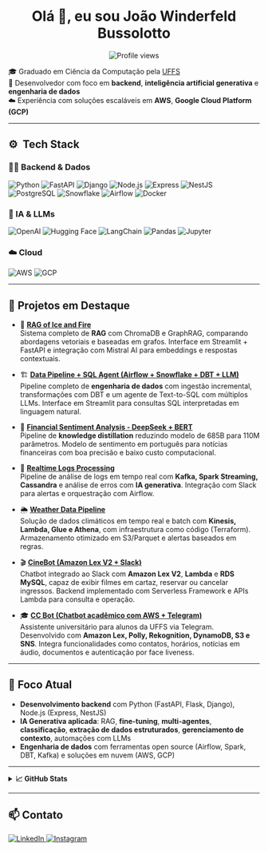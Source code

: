 <!---
<img align="right" height="590em" src="https://raw.githubusercontent.com/gist/joaowinderfeldbussolotto/61a1b529ad7cd2cda9d58fd7153f8eff/raw/c5059cec1959699f19d4de0172690dce20455b75/githubcard.svg"/>
-->

<h1 align="center">Olá 👋, eu sou João Winderfeld Bussolotto</h1>
<p align="center">
  <img src="https://komarev.com/ghpvc/?username=joaowinderfeldbussolotto&color=yellow" alt="Profile views" />
</p>

🎓 Graduado em Ciência da Computação pela <a href="https://www.uffs.edu.br/" target="_blank">UFFS</a>  
💼 Desenvolvedor com foco em **backend**,  **inteligência artificial generativa** e **engenharia de dados**  
☁️ Experiência com soluções escaláveis em **AWS**, **Google Cloud Platform (GCP)** 

---

## ⚙️ &nbsp;Tech Stack

### 👨‍💻 Backend & Dados

![Python](https://img.shields.io/badge/Python-3776AB?style=for-the-badge&logo=python&logoColor=white)
![FastAPI](https://img.shields.io/badge/FastAPI-009688?style=for-the-badge&logo=fastapi&logoColor=white)
![Django](https://img.shields.io/badge/Django-092E20?style=for-the-badge&logo=django&logoColor=white)
![Node.js](https://img.shields.io/badge/Node.js-339933?style=for-the-badge&logo=nodedotjs&logoColor=white)
![Express](https://img.shields.io/badge/Express.js-000000?style=for-the-badge&logo=express&logoColor=white)
![NestJS](https://img.shields.io/badge/NestJS-E0234E?style=for-the-badge&logo=nestjs&logoColor=white)
![PostgreSQL](https://img.shields.io/badge/PostgreSQL-316192?style=for-the-badge&logo=postgresql&logoColor=white)
![Snowflake](https://img.shields.io/badge/Snowflake-56B9EB?style=for-the-badge&logo=snowflake&logoColor=white)
![Airflow](https://img.shields.io/badge/Apache%20Airflow-017CEE?style=for-the-badge&logo=apacheairflow&logoColor=white)
![Docker](https://img.shields.io/badge/Docker-2496ED?style=for-the-badge&logo=docker&logoColor=white)

### 🤖 IA & LLMs

![OpenAI](https://img.shields.io/badge/OpenAI-412991?style=for-the-badge&logo=openai&logoColor=white)
![Hugging Face](https://img.shields.io/badge/HuggingFace-FFD21F?style=for-the-badge&logo=huggingface&logoColor=black)
![LangChain](https://img.shields.io/badge/LangChain-000000?style=for-the-badge&logo=LangChain&logoColor=white)
![Pandas](https://img.shields.io/badge/Pandas-150458?style=for-the-badge&logo=pandas&logoColor=white)
![Jupyter](https://img.shields.io/badge/Jupyter-F37626?style=for-the-badge&logo=jupyter&logoColor=white)

### ☁️ Cloud

![AWS](https://img.shields.io/badge/AWS-232F3E?style=for-the-badge&logo=amazonaws&logoColor=white)
![GCP](https://img.shields.io/badge/GCP-4285F4?style=for-the-badge&logo=googlecloud&logoColor=white)

---

## 🚀 Projetos em Destaque

- 🔎 [**RAG of Ice and Fire**](https://github.com/joaowinderfeldbussolotto/rag-of-ice-and-fire)  
  Sistema completo de **RAG** com ChromaDB e GraphRAG, comparando abordagens vetoriais e baseadas em grafos. Interface em Streamlit + FastAPI e integração com Mistral AI para embeddings e respostas contextuais.

- 🏗️ [**Data Pipeline + SQL Agent (Airflow + Snowflake + DBT + LLM)**](https://github.com/joaowinderfeldbussolotto/data-pipeline-snowflake-airflow-dbt)  
  Pipeline completo de **engenharia de dados** com ingestão incremental, transformações com DBT e um agente de Text-to-SQL com múltiplos LLMs. Interface em Streamlit para consultas SQL interpretadas em linguagem natural.

- 🧠 [**Financial Sentiment Analysis - DeepSeek + BERT**](https://github.com/joaowinderfeldbussolotto/deepseek-knowledge-distillation-sentiment-analysis)  
  Pipeline de **knowledge distillation** reduzindo modelo de 685B para 110M parâmetros. Modelo de sentimento em português para notícias financeiras com boa precisão e baixo custo computacional.

- 📡 [**Realtime Logs Processing**](https://github.com/joaowinderfeldbussolotto/realtime-logs-processing)  
  Pipeline de análise de logs em tempo real com **Kafka, Spark Streaming, Cassandra** e análise de erros com **IA generativa**. Integração com Slack para alertas e orquestração com Airflow.

- 🌦️ [**Weather Data Pipeline**](https://github.com/joaowinderfeldbussolotto/aws-realtime-batch-pipeline)  
  Solução de dados climáticos em tempo real e batch com **Kinesis, Lambda, Glue e Athena**, com infraestrutura como código (Terraform). Armazenamento otimizado em S3/Parquet e alertas baseados em regras.

- 🎬 [**CineBot (Amazon Lex V2 + Slack)**](https://github.com/joaowinderfeldbussolotto/CineBot)  
  Chatbot integrado ao Slack com **Amazon Lex V2**, **Lambda** e **RDS MySQL**, capaz de exibir filmes em cartaz, reservar ou cancelar ingressos. Backend implementado com Serverless Framework e APIs Lambda para consulta e operação.

- 🎓 [**CC Bot (Chatbot acadêmico com AWS + Telegram)**](https://github.com/joaowinderfeldbussolotto/UffsBot)  
  Assistente universitário para alunos da UFFS via Telegram. Desenvolvido com **Amazon Lex, Polly, Rekognition, DynamoDB, S3 e SNS**. Integra funcionalidades como contatos, horários, notícias em áudio, documentos e autenticação por face liveness.

---

## 🎯 Foco Atual

- **Desenvolvimento backend** com Python (FastAPI, Flask, Django), Node.js (Express, NestJS)  
- **IA Generativa aplicada**: RAG, **fine-tuning**, **multi-agentes**, **classificação**, **extração de dados estruturados**, **gerenciamento de contexto**, automações com LLMs  
- **Engenharia de dados** com ferramentas open source (Airflow, Spark, DBT, Kafka) e soluções em nuvem (AWS, GCP)

---

<details>
  <summary><strong>📈 GitHub Stats</strong></summary>
  <p align="center">
    <img width="430em" src="https://github-readme-stats.vercel.app/api?username=joaowinderfeldbussolotto&show_icons=true&theme=vision-friendly-dark" alt="GitHub Stats"/>
    <br/>
    <img width="430em" src="https://github-readme-stats.vercel.app/api/top-langs/?username=joaowinderfeldbussolotto&layout=compact&theme=vision-friendly-dark" alt="Top Langs"/>
  </p>
</details>

---

## 📫 Contato

<p align="left">
  <a href="https://www.linkedin.com/in/jo%C3%A3o-victor-winderfeld-bussolotto-aaa914145/" target="_blank">
    <img src="https://img.shields.io/badge/LinkedIn-0A66C2?style=for-the-badge&logo=linkedin&logoColor=white" alt="LinkedIn"/>
  </a>
  <a href="https://instagram.com/joaowinderfeldbussolotto" target="_blank">
    <img src="https://img.shields.io/badge/Instagram-E4405F?style=for-the-badge&logo=instagram&logoColor=white" alt="Instagram"/>
  </a>
</p>
